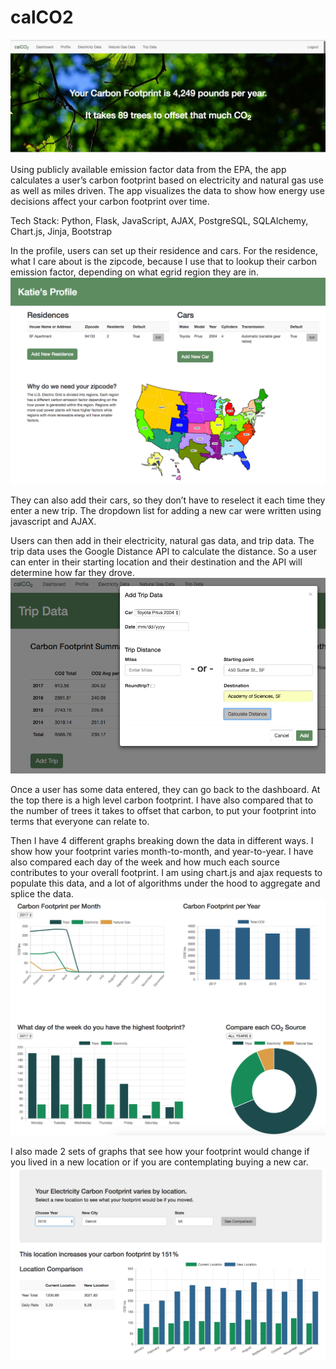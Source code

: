 # calCO2

![alt text](/static/img/screenshots/homepage_top.png "Homepage")

Using publicly available emission factor data from the EPA, the app calculates a user’s carbon footprint based on electricity and natural gas use as well as miles driven. The app visualizes the data to show how energy use decisions affect your carbon footprint over time.

Tech Stack: Python, Flask, JavaScript, AJAX, PostgreSQL, SQLAlchemy, Chart.js, Jinja, Bootstrap

In the profile, users can set up their residence and cars. For the residence, what I care about is the zipcode, because I use that to lookup their carbon emission factor, depending on what egrid region they are in.
![alt text](/static/img/screenshots/profile.png "Profile")

They can also add their cars, so they don’t have to reselect it each time they enter a new trip. The dropdown list for adding a new car were written using javascript and AJAX.

Users can then add in their electricity, natural gas data, and trip data. The trip data uses the Google Distance API to calculate the distance. So a user can enter in their starting location and their destination and the API will determine how far they drove.
![alt text](/static/img/screenshots/trip.png "Homepage")

Once a user has some data entered, they can go back to the dashboard. At the top there is a high level carbon footprint. I have also compared that to the number of trees it takes to offset that carbon, to put your footprint into terms that everyone can relate to.

Then I have 4 different graphs breaking down the data in different ways. I show how your footprint varies month-to-month, and year-to-year. I have also compared each day of the week and how much each source contributes to your overall footprint. I am using chart.js and ajax requests to populate this data, and a lot of algorithms under the hood to aggregate and splice the data. 
![alt text](/static/img/screenshots/graphs.png "Graphs")

I also made 2 sets of graphs that see how your footprint would change if you lived in a new location or if you are contemplating buying a new car.
![alt text](/static/img/screenshots/car_comparison.png "Car Comparison")
